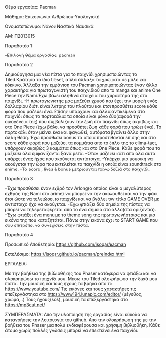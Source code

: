 Θέμα εργασίας: Pacman

Μάθημα: Επικοινωνία Ανθρώπου-Υπολογιστή

Ονοματεπώνυμο: Νάνου Ναστικά Ναυσικά

ΑΜ: Π2013015

Παραδοτέο 1

-Επιλογή θέμα εργασίας: pacman

Παραδοτέο 2

Δημιούργησα μια νέα πίστα για το παιχνίδι χρησιμοποιώντας το Tiled.Κράτησα το ίδιο tileset, απλά άλλαξα τα χρώματα σε μπλε και κόκκινο.
Άλλαξα την εμφάνιση του Pacman χρησιμοποιώντας έναν άλλο χαρακτήρα για πρωταγωνιστή του παιχνιδιού απο το manga και anime One Piece την Nami.Έχω βάλει αληθινά στοιχεία του χαρακτήρα της στο παιχνίδι. 
-Η πρωταγωνιστής μας μαζεύει χρυσό που έχει την μορφή ενός δολλαρίου διότι είναι λάτρης του πλούτου και έτσι προσθέτει score κάθε φορά που μαζεύει ένα. 
Επίσης υπάρχουν και άλλα αντικείμενα στο παιχνίδι όπως τα πορτοκάλια τα οποία είναι μόνο δύο(αφορά την οικογένεια της) που συμβολίζουν την ζωή στο παιχνίδι όπως ακριβώς και στο One Piece (έχω βάλει να προσθέτει ζωη κάθε φορά που τρώει ένα).
Το πορτοκάλι όταν μείνει ένα και φαγωθεί, αυτόματα βγαίνει άλλο στην άλλη θέση. Έχω προσθέσει bonus τα οποία προστίθονται επισης και στο score κάθε φορά που μαζεύει τα κομμάτια απο το όπλο της το clima-tact, υπάρχουν ακριβώς 3 κομμάτια όπως και στο One Piece. 
Κάθε φορά που τα μαζεύει όλα εμφανίζονται ξανά μετά. -Όταν μαζεύει κάτι απο όλα αυτα υπάρχει ένας ήχος που ακούγεται αντίστοιχα. 
-Υπάρχει μια μουσική να ακούγεται την ώρα που εκτελείται το παιχνίδι η οποία είναι soundtrack στο anime. -Τα score , lives & bonus μετριούνται πάνω δεξιά στο παιχνίδι.


Παραδοτέο 3

-Έχω προσθέσει έναν εχθρό τον Arlong(ο οποίος είναι ο μεγαλύτερος εχθρός της Nami στο anime) να μπορεί να την ακολουθεί και να την φάει έτσι ώστε να τελειώσει το παιχνίδι και να βγάλει τον τίτλο GAME OVER με αντιστοιχο ήχο να ακούγεται. 
-Έχω φτιάξει δύο σημεία της πίστας να μπορεί να τηλεμεταφέρεται απο το ένα σημείο στο άλλο(στα οριζόντια). 
-Έχω φτιάξει ένα menu με το theme song της πρωταγωνήστριας και μια εικόνα της που καταζητείται. 
Πάνω στην εικόνα έχει το START GAME που σου επιτρέπει να συνεχίσεις στην πίστα.

Παραδοτέο 4

Προσωπικό Αποθετηρίο: https://github.com/isoqar/pacman

Εκτελέσιμο: https://isoqar.github.io/pacman/preIndex.html



ΕΡΓΑΛΕΙΑ:

Με την βοήθεια της βιβλιοθήκης του Phaser κατάφερα να φτιάξω και να ολοκρηρώσω το παιχνίδι μου. 
Μέσω του Tiled ολοκρήρωσα την δικιά μου πίστα. 
Την μουσική και τους ήχους τα βρήκα απο το https://www.youtube.com/ 
Τις εικόνες και τους χαρακτήρες τις επεξεργάστηκα στο https://www194.lunapic.com/editor/ (μέγεθος, χρώμα,..) 
Τους ήχους(εφέ), μουσική τα επεξεργάστηκα στο https://mp3cut.net/

ΣΥΜΠΕΡΑΣΜΑΤΑ: Απο την υλοποίηση της εργασίας είναι εύκολο να κατανοήσεις την λειτουργία του github. 
Απο την ολοκρήρωση της με την βοήθεια του Phaser μια πολύ ενδιαφέρουσα και χρήσιμη βιβλιοθήκη. 
Κάθε άτομο χωρίς πολλές γνώσεις μπορεί να επεκτείνει ένα παιχνίδι.


